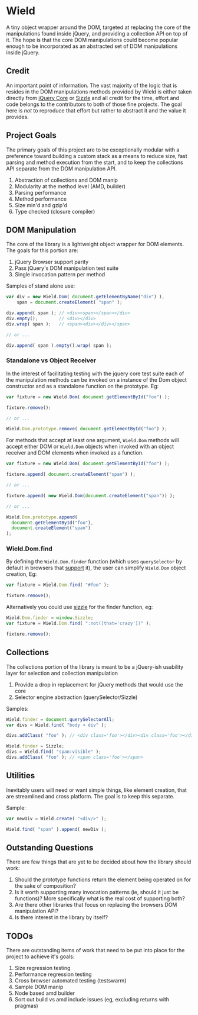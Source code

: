 # Wield

A tiny object wrapper around the DOM, targeted at replacing the core of the manipulations found inside jQuery, and providing a collection API on top of it. The hope is that the core DOM manipulations could become popular enough to be incorporated as an abstracted set of DOM manipulations inside jQuery.

## Credit

An important point of information. The vast majority of the logic that is resides in the DOM manipulations methods provided by Wield is either taken directly from [jQuery Core](http://jquery.com/) or [Sizzle](http://sizzlejs.com/) and all credit for the time, effort and code belongs to the contributors to both of those fine projects. The goal here is _not_ to reproduce that effort but rather to abstract it and the value it provides.

## Project Goals

The primary goals of this project are to be exceptionally modular with a preference toward building a custom stack as a means to reduce size, fast parsing and method execution from the start, and to keep the collections API separate from the DOM manipulation API.

1. Abstraction of collections and DOM manip
2. Modularity at the method level (AMD, builder)
3. Parsing performance
4. Method performance
5. Size min'd and gzip'd
5. Type checked (closure compiler)

## DOM Manipulation

The core of the library is a lightweight object wrapper for DOM elements. The goals for this portion are:

1. jQuery Browser support parity
2. Pass jQuery's DOM manipulation test suite
3. Single invocation pattern per method

Samples of stand alone use:

```javascript
var div = new Wield.Dom( document.getElementByName("div") ),
	span = document.createElement( "span" );

div.append( span ); // <div><span></span></div>
div.empty();        // <div></div>
div.wrap( span );   // <span><div></div></span>

// or ...

div.append( span ).empty().wrap( span );
```

### Standalone vs Object Receiver

In the interest of facilitating testing with the jquery core test suite each of the manipulation methods can be invoked on a instance of the Dom object constructor and as a standalone function on the prototype. Eg:

```javascript
var fixture = new Wield.Dom( document.getElementById("foo") );

fixture.remove();

// or ...

Wield.Dom.prototype.remove( document.getElementById("foo") );
```

For methods that accept at least one argument, `Wield.Dom` methods will accept either DOM or `Wield.Dom` objects when invoked with an object receiver and DOM elements when invoked as a function.

```javascript
var fixture = new Wield.Dom( document.getElementById("foo") );

fixture.append( document.createElement("span") );

// or ...

fixture.append( new Wield.Dom(document.createElement("span")) );

// or ...

Wield.Dom.prototype.append(
  document.getElementById("foo"),
  document.createElement("span")
);
```

### Wield.Dom.find

By defining the `Wield.Dom.finder` function (which uses `querySelector` by default in browsers that [support](http://caniuse.com/queryselector) it), the user can simplify `Wield.Dom` object creation, Eg:

```javascript
var fixture = Wield.Dom.find( "#foo" );

fixture.remove();
```

Alternatively you could use [sizzle](http://sizzlejs.com) for the finder function, eg:

```javascript
Wield.Dom.finder = window.Sizzle;
var fixture = Wield.Dom.find( ":not([that='crazy'])" );

fixture.remove();
```

## Collections

The collections portion of the library is meant to be a jQuery-ish usability layer for selection and collection manipulation

1. Provide a drop in replacement for jQuery methods that would use the core
2. Selector engine abstraction (querySelector/Sizzle)

Samples:

```javascript
Wield.finder = document.querySelectorAll;
var divs = Wield.find( "body > div" );

divs.addClass( "foo" ); // <div class='foo'></div><div class='foo'></div>

Wield.finder = Sizzle;
divs = Wield.find( "span:visible" );
divs.addClass( "foo" ); // <span class='foo'></span>
```

## Utilities

Inevitably users will need or want simple things, like element creation, that are streamlined and cross platform. The goal is to keep this separate.

Sample:

```javascript
var newDiv = Wield.create( "<div/>" );

Wield.find( "span" ).append( newDiv );
```

## Outstanding Questions

There are few things that are yet to be decided about how the library should work:

1. Should the prototype functions return the element being operated on for the sake of composition?
2. Is it worth supporting many invocation patterns (ie, should it just be functions)? More specifically what is the real cost of supporting both?
3. Are there other libraries that focus on replacing the browsers DOM manipulation API?
4. Is there interest in the library by itself?

## TODOs

There are outstanding items of work that need to be put into place for the project to achieve it's goals:

1. Size regression testing
2. Performance regression testing
3. Cross browser automated testing (testswarm)
4. Sample DOM manip
5. Node based amd builder
6. Sort out build vs amd include issues (eg, excluding returns with pragmas)
